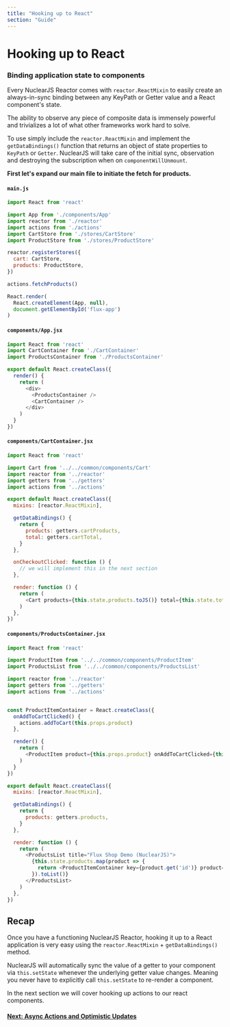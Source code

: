 ```yaml
---
title: "Hooking up to React"
section: "Guide"
---
```


# Hooking up to React

### Binding application state to components

Every NuclearJS Reactor comes with `reactor.ReactMixin` to easily create an always-in-sync binding between any KeyPath or Getter value
and a React component's state.

The ability to observe any piece of composite data is immensely powerful and trivializes a lot of what other frameworks work hard to solve.

To use simply include the `reactor.ReactMixin` and implement the `getDataBindings()` function that returns an object of state properties
to `KeyPath` or `Getter`.  NuclearJS will take care of the initial sync, observation and destroying the subscription when on `componentWillUnmount`.

**First let's expand our main file to initiate the fetch for products.**

#### `main.js`

```javascript
import React from 'react'

import App from './components/App'
import reactor from './reactor'
import actions from './actions'
import CartStore from './stores/CartStore'
import ProductStore from './stores/ProductStore'

reactor.registerStores({
  cart: CartStore,
  products: ProductStore,
})

actions.fetchProducts()

React.render(
  React.createElement(App, null),
  document.getElementById('flux-app')
)
```

#### `components/App.jsx`

```javascript
import React from 'react'
import CartContainer from './CartContainer'
import ProductsContainer from './ProductsContainer'

export default React.createClass({
  render() {
    return (
      <div>
        <ProductsContainer />
        <CartContainer />
      </div>
    )
  }
})
```

#### `components/CartContainer.jsx`

```javascript
import React from 'react'

import Cart from '../../common/components/Cart'
import reactor from '../reactor'
import getters from '../getters'
import actions from '../actions'

export default React.createClass({
  mixins: [reactor.ReactMixin],

  getDataBindings() {
    return {
      products: getters.cartProducts,
      total: getters.cartTotal,
    }
  },

  onCheckoutClicked: function () {
    // we will implement this in the next section
  },

  render: function () {
    return (
      <Cart products={this.state.products.toJS()} total={this.state.total} onCheckoutClicked={this.onCheckoutClicked} />
    )
  },
})
```

#### `components/ProductsContainer.jsx`

```javascript
import React from 'react'

import ProductItem from '../../common/components/ProductItem'
import ProductsList from '../../common/components/ProductsList'

import reactor from '../reactor'
import getters from '../getters'
import actions from '../actions'


const ProductItemContainer = React.createClass({
  onAddToCartClicked() {
    actions.addToCart(this.props.product)
  },

  render() {
    return (
      <ProductItem product={this.props.product} onAddToCartClicked={this.onAddToCartClicked} />
    )
  }
})

export default React.createClass({
  mixins: [reactor.ReactMixin],

  getDataBindings() {
    return {
      products: getters.products,
    }
  },

  render: function () {
    return (
      <ProductsList title="Flux Shop Demo (NuclearJS)">
        {this.state.products.map(product => {
          return <ProductItemContainer key={product.get('id')} product={product.toJS()} />
        }).toList()}
      </ProductsList>
    )
  },
})
```

## Recap

Once you have a functioning NuclearJS Reactor, hooking it up to a React application is very easy using the `reactor.ReactMixin` + `getDataBindings()` method.

NuclearJS will automatically sync the value of a getter to your component via `this.setState` whenever the underlying getter value changes.  Meaning you never
have to explicitly call `this.setState` to re-render a component.

In the next section we will cover hooking up actions to our react components.

#### [Next: Async Actions and Optimistic Updates](./06-async-actions-and-optimistic-updates.html)


